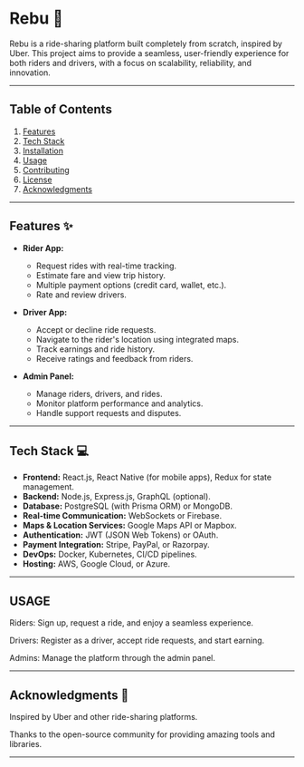 # Rebu 🚗

Rebu is a ride-sharing platform built completely from scratch, inspired by Uber. This project aims to provide a seamless, user-friendly experience for both riders and drivers, with a focus on scalability, reliability, and innovation.

---

## Table of Contents
1. [Features](#features)
2. [Tech Stack](#tech-stack)
3. [Installation](#installation)
4. [Usage](#usage)
5. [Contributing](#contributing)
6. [License](#license)
7. [Acknowledgments](#acknowledgments)

---

## Features ✨

- **Rider App:**
  - Request rides with real-time tracking.
  - Estimate fare and view trip history.
  - Multiple payment options (credit card, wallet, etc.).
  - Rate and review drivers.

- **Driver App:**
  - Accept or decline ride requests.
  - Navigate to the rider's location using integrated maps.
  - Track earnings and ride history.
  - Receive ratings and feedback from riders.

- **Admin Panel:**
  - Manage riders, drivers, and rides.
  - Monitor platform performance and analytics.
  - Handle support requests and disputes.

---

## Tech Stack 💻

- **Frontend:** React.js, React Native (for mobile apps), Redux for state management.
- **Backend:** Node.js, Express.js, GraphQL (optional).
- **Database:** PostgreSQL (with Prisma ORM) or MongoDB.
- **Real-time Communication:** WebSockets or Firebase.
- **Maps & Location Services:** Google Maps API or Mapbox.
- **Authentication:** JWT (JSON Web Tokens) or OAuth.
- **Payment Integration:** Stripe, PayPal, or Razorpay.
- **DevOps:** Docker, Kubernetes, CI/CD pipelines.
- **Hosting:** AWS, Google Cloud, or Azure.
  
---
##   USAGE

Riders: Sign up, request a ride, and enjoy a seamless experience.

Drivers: Register as a driver, accept ride requests, and start earning.

Admins: Manage the platform through the admin panel.

---
## Acknowledgments 🙏
Inspired by Uber and other ride-sharing platforms.

Thanks to the open-source community for providing amazing tools and libraries.


---
